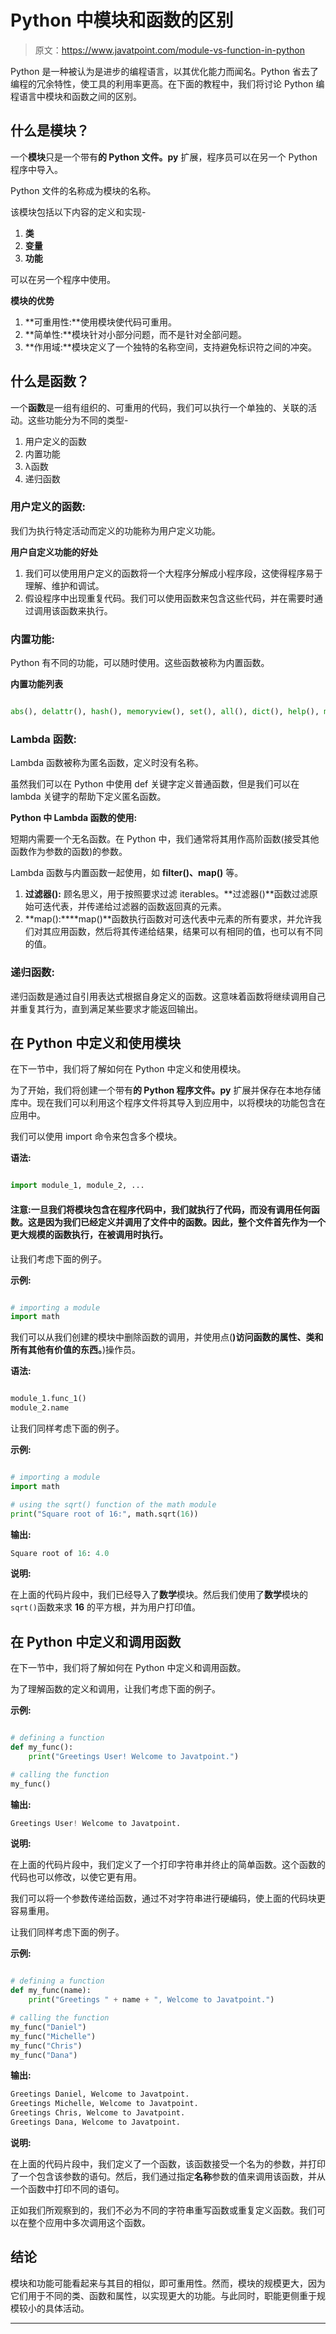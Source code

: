 # Python 中模块和函数的区别

> 原文：<https://www.javatpoint.com/module-vs-function-in-python>

Python 是一种被认为是进步的编程语言，以其优化能力而闻名。Python 省去了编程的冗余特性，使工具的利用率更高。在下面的教程中，我们将讨论 Python 编程语言中模块和函数之间的区别。

## 什么是模块？

一个**模块**只是一个带有**的 Python 文件。py** 扩展，程序员可以在另一个 Python 程序中导入。

Python 文件的名称成为模块的名称。

该模块包括以下内容的定义和实现-

1.  **类**
2.  **变量**
3.  **功能**

可以在另一个程序中使用。

**模块的优势**

1.  **可重用性:**使用模块使代码可重用。
2.  **简单性:**模块针对小部分问题，而不是针对全部问题。
3.  **作用域:**模块定义了一个独特的名称空间，支持避免标识符之间的冲突。

## 什么是函数？

一个**函数**是一组有组织的、可重用的代码，我们可以执行一个单独的、关联的活动。这些功能分为不同的类型-

1.  用户定义的函数
2.  内置功能
3.  λ函数
4.  递归函数

### 用户定义的函数:

我们为执行特定活动而定义的功能称为用户定义功能。

**用户自定义功能的好处**

1.  我们可以使用用户定义的函数将一个大程序分解成小程序段，这使得程序易于理解、维护和调试。
2.  假设程序中出现重复代码。我们可以使用函数来包含这些代码，并在需要时通过调用该函数来执行。

### 内置功能:

Python 有不同的功能，可以随时使用。这些函数被称为内置函数。

**内置功能列表**

```py

abs(), delattr(), hash(), memoryview(), set(), all(), dict(), help(), min(), setattr(), any(), dir(), hex(), next(), slice(), ascii(), divmod(), id(), object(), sorted(), bin(), enumerate(), input(), oct(), staticmethod(), bool(), eval(), int(), open(), str(), breakpoint(), exec(), isinstance(), ord(), sum(), bytearray(), filter(), issubclass(), pow(),super(), bytes(), float(), iter(), print(), tuple(), callable(), format(), len(), property(), type(), chr(), frozenset(), list(), range(), vars(), classmethod(), getattr(), locals(), repr(), zip(), compile(), globals(), map(), reversed(), __import__(), complex(), hasattr(), max(), round()

```

### Lambda 函数:

Lambda 函数被称为匿名函数，定义时没有名称。

虽然我们可以在 Python 中使用 def 关键字定义普通函数，但是我们可以在 lambda 关键字的帮助下定义匿名函数。

**Python 中 Lambda 函数的使用:**

短期内需要一个无名函数。在 Python 中，我们通常将其用作高阶函数(接受其他函数作为参数的函数)的参数。

Lambda 函数与内置函数一起使用，如 **filter()、map()** 等。

1.  **过滤器()\:** 顾名思义，用于按照要求过滤 iterables。**过滤器()**函数过滤原始可迭代表，并传递给过滤器的函数返回真的元素。
2.  **map()\:****map()**函数执行函数对可迭代表中元素的所有要求，并允许我们对其应用函数，然后将其传递给结果，结果可以有相同的值，也可以有不同的值。

### 递归函数:

递归函数是通过自引用表达式根据自身定义的函数。这意味着函数将继续调用自己并重复其行为，直到满足某些要求才能返回输出。

## 在 Python 中定义和使用模块

在下一节中，我们将了解如何在 Python 中定义和使用模块。

为了开始，我们将创建一个带有**的 Python 程序文件。py** 扩展并保存在本地存储库中。现在我们可以利用这个程序文件将其导入到应用中，以将模块的功能包含在应用中。

我们可以使用 import 命令来包含多个模块。

**语法:**

```py

import module_1, module_2, ...

```

#### 注意:一旦我们将模块包含在程序代码中，我们就执行了代码，而没有调用任何函数。这是因为我们已经定义并调用了文件中的函数。因此，整个文件首先作为一个更大规模的函数执行，在被调用时执行。

让我们考虑下面的例子。

**示例:**

```py

# importing a module
import math

```

我们可以从我们创建的模块中删除函数的调用，并使用点(**)访问函数的属性、类和所有其他有价值的东西。**)操作员。

**语法:**

```py

module_1.func_1()
module_2.name

```

让我们同样考虑下面的例子。

**示例:**

```py

# importing a module
import math

# using the sqrt() function of the math module
print("Square root of 16:", math.sqrt(16))

```

**输出:**

```py
Square root of 16: 4.0

```

**说明:**

在上面的代码片段中，我们已经导入了**数学**模块。然后我们使用了**数学**模块的 `sqrt()`函数来求 **16** 的平方根，并为用户打印值。

## 在 Python 中定义和调用函数

在下一节中，我们将了解如何在 Python 中定义和调用函数。

为了理解函数的定义和调用，让我们考虑下面的例子。

**示例:**

```py

# defining a function
def my_func():
    print("Greetings User! Welcome to Javatpoint.")

# calling the function
my_func()

```

**输出:**

```py
Greetings User! Welcome to Javatpoint.

```

**说明:**

在上面的代码片段中，我们定义了一个打印字符串并终止的简单函数。这个函数的代码也可以修改，以使它更有用。

我们可以将一个参数传递给函数，通过不对字符串进行硬编码，使上面的代码块更容易重用。

让我们同样考虑下面的例子。

**示例:**

```py

# defining a function
def my_func(name):
    print("Greetings " + name + ", Welcome to Javatpoint.")

# calling the function
my_func("Daniel")
my_func("Michelle")
my_func("Chris")
my_func("Dana")

```

**输出:**

```py
Greetings Daniel, Welcome to Javatpoint.
Greetings Michelle, Welcome to Javatpoint.
Greetings Chris, Welcome to Javatpoint.
Greetings Dana, Welcome to Javatpoint.

```

**说明:**

在上面的代码片段中，我们定义了一个函数，该函数接受一个名为的参数，并打印了一个包含该参数的语句。然后，我们通过指定**名称**参数的值来调用该函数，并从一个函数中打印不同的语句。

正如我们所观察到的，我们不必为不同的字符串重写函数或重复定义函数。我们可以在整个应用中多次调用这个函数。

## 结论

模块和功能可能看起来与其目的相似，即可重用性。然而，模块的规模更大，因为它们用于不同的类、函数和属性，以实现更大的功能。与此同时，职能更侧重于规模较小的具体活动。

* * *